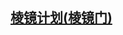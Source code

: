 ## [棱镜计划(棱镜门)](https://baike.baidu.com/item/%E6%A3%B1%E9%95%9C%E9%97%A8/6006333?fromtitle=%E6%A3%B1%E9%95%9C%E8%AE%A1%E5%88%92&fromid=6037803&fr=aladdin)
